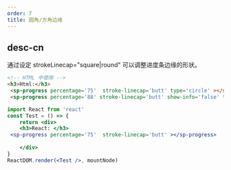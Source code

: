 ```yaml
---
order: 7
title: 圆角/方角边缘
---
```



## desc-cn 

通过设定 strokeLinecap="square|round" 可以调整进度条边缘的形状。



```html
<!-- HTML 中使用 -->
<h3>Html:</h3>
 <sp-progress percentage='75'  stroke-linecap='butt' type='circle' ></sp-progress>
 <sp-progress percentage='88' stroke-linecap='butt' show-info='false' type='dashboard'></sp-progress>
``` 


```jsx
import React from 'react'
const Test = () => {
    return <div>
    <h3>React: </h3>
 <sp-progress percentage='75'  stroke-linecap='butt' ></sp-progress>
        
    </div>
}
ReactDOM.render(<Test />, mountNode)
```